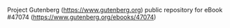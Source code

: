 Project Gutenberg (https://www.gutenberg.org) public repository for eBook #47074 (https://www.gutenberg.org/ebooks/47074)
